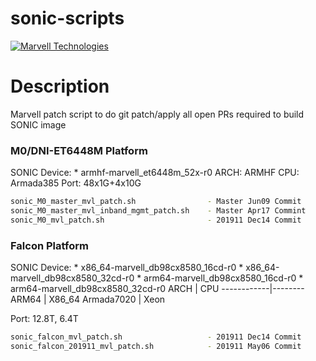 # sonic-scripts

[![Marvell Technologies](https://www.marvell.com/content/dam/marvell/en/rebrand/marvell-logo3.svg)](https://www.marvell.com/)

# Description

Marvell patch script to do git patch/apply all open PRs required to build SONIC image

### M0/DNI-ET6448M Platform
SONIC Device: 
    * armhf-marvell_et6448m_52x-r0
ARCH: ARMHF
CPU: Armada385
Port: 48x1G+4x10G
```sh
sonic_M0_master_mvl_patch.sh                - Master Jun09 Commit
sonic_M0_master_mvl_inband_mgmt_patch.sh    - Master Apr17 Commint
sonic_M0_mvl_patch.sh                       - 201911 Dec14 Commit
```

### Falcon Platform
SONIC Device: 
    * x86_64-marvell_db98cx8580_16cd-r0 
    * x86_64-marvell_db98cx8580_32cd-r0
    * arm64-marvell_db98cx8580_16cd-r0 
    * arm64-marvell_db98cx8580_32cd-r0
ARCH        | CPU
------------|--------
ARM64       | X86_64
Armada7020  | Xeon

Port: 12.8T, 6.4T

```sh
sonic_falcon_mvl_patch.sh                   - 201911 Dec14 Commit 
sonic_falcon_201911_mvl_patch.sh            - 201911 May06 Commit
```
